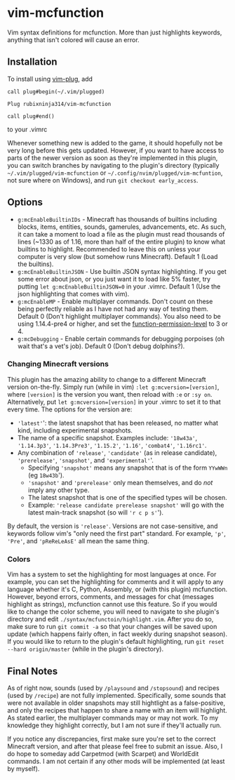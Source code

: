 # vim-mcfunction
Vim syntax definitions for mcfunction. More than just highlights keywords, anything that isn't colored will cause an error.

## Installation

To install using [vim-plug](https://github.com/junegunn/vim-plug), add
```
call plug#begin(~/.vim/plugged)

Plug rubixninja314/vim-mcfunction

call plug#end()
```
to your .vimrc

Whenever something new is added to the game, it should hopefully not be very long before this gets updated.
However, if you want to have access to parts of the newer version as soon as they're implemented in this plugin, you can switch branches by navigating to the plugin's directory (typically `~/.vim/plugged/vim-mcfunction` or `~/.config/nvim/plugged/vim-mcfuntion`, not sure where on Windows), and run `git checkout early_access`.

## Options

- `g:mcEnableBuiltinIDs` - Minecraft has thousands of builtins including blocks, items, entities, sounds, gamerules, advancements, etc. As such, it can take a moment to load a file as the plugin must read thousands of lines (~1330 as of 1.16, more than half of the entire plugin) to know what builtins to highlight. Recommended to leave this on unless your computer is very slow (but somehow runs Minecraft). Default 1 (Load the builtins).
- `g:mcEnableBuiltinJSON` - Use builtin JSON syntax highlighting. If you get some error about json, or you just want it to load like 5% faster, try putting `let g:mcEnableBuiltinJSON=0` in your .vimrc. Default 1 (Use the json highlighting that comes with vim).
- `g:mcEnableMP` - Enable multiplayer commands. Don't count on these being perfectly reliable as I have not had any way of testing them. Default 0 (Don't highlight multiplayer commands). You also need to be using 1.14.4-pre4 or higher, and set the [function-permission-level](https://minecraft.gamepedia.com/Server.properties#function-permission-level) to 3 or 4.
- `g:mcDebugging` - Enable certain commands for debugging porpoises (oh wait that's a vet's job). Default 0 (Don't debug dolphins?).

### Changing Minecraft versions
This plugin has the amazing ability to change to a different Minecraft version on-the-fly.
Simply run (while in vim) `:let g:mcversion=[version]`, where `[version]` is the version you want, then reload with `:e` or `:sy on`.
Alternatively, put `let g:mcversion=[version]` in your .vimrc to set it to that every time.
The options for the version are:
- `'latest'`': the latest snapshot that has been released, no matter what kind, including experimental snapshots.
- The name of a specific snapshot. Examples include: `'18w43a'`, `'1.14.3p3'`, `'1.14.3Pre3'`, `'1.15.2'`, `'1.16'`, `'combat4'`, `'1.16rc1'`.
- Any combination of `'release'`, `'candidate'` (as in release candidate), `'prerelease'`, `'snapshot'`, and `'experimental'`'.
    - Specifying `'snapshot'` means any snapshot that is of the form `YYwWWn` (eg `18w43b`').
    - `'snapshot'` and `'prerelease'` only mean themselves, and do *not* imply any other type.
    - The latest snapshot that is one of the specified types will be chosen.
    - Example: `'release candidate prerelease snapshot'` will go with the latest main-track snapshot (so will `'r c p s'`').

By default, the version is `'release'`.
Versions are not case-sensitive, and keywords follow vim's "only need the first part" standard.
For example, `'p'`, `'Pre'`, and `'pReReLeAsE'` all mean the same thing.

### Colors
Vim has a system to set the highlighting for most languages at once. For example, you can set the highlighting for comments and it will apply to any language whether it's C, Python, Assembly, or (with this plugin) mcfunction.
However, beyond errors, comments, and messages for chat (messages highlight as strings), mcfunction cannot use this feature.
So if you would like to change the color scheme, you will need to navigate to she plugin's directory and edit `./syntax/mcfunctoin/highlight.vim`.
After you do so, make sure to run `git commit -a` so that your changes will be saved upon update (which happens fairly often, in fact weekly during snapshot season).
If you would like to return to the plugin's default highlighting, run `git reset --hard origin/master` (while in the plugin's directory).

## Final Notes

As of right now, sounds (used by `/playsound` and `/stopsound`) and recipes (used by `/recipe`) are not fully implemented.
Specifically, some sounds that were not available in older snapshots may still hightlight as a false-positive, and only the recipes that happen to share a name with an item will highlight.
As stated earlier, the multiplayer commands may or may not work. To my knowledge they highlight correctly, but I am not sure if they'll actually run.

If you notice any discrepancies, first make sure you're set to the correct Minecraft version, and after that please feel free to submit an issue.
Also, I do hope to someday add Carpetmod (with Scarpet) and WorldEdit commands.
I am not certain if any other mods will be implemented (at least by myself).
